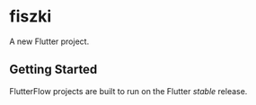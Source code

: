 # fiszki

A new Flutter project.

## Getting Started

FlutterFlow projects are built to run on the Flutter _stable_ release.
